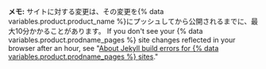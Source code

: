 **メモ:** サイトに対する変更は、その変更を{% data variables.product.product_name %}にプッシュしてから公開されるまでに、最大10分かかることがあります。  If you don't see your {% data variables.product.prodname_pages %} site changes reflected in your browser after an hour, see "[About Jekyll build errors for {% data variables.product.prodname_pages %} sites](/articles/about-jekyll-build-errors-for-github-pages-sites)."
